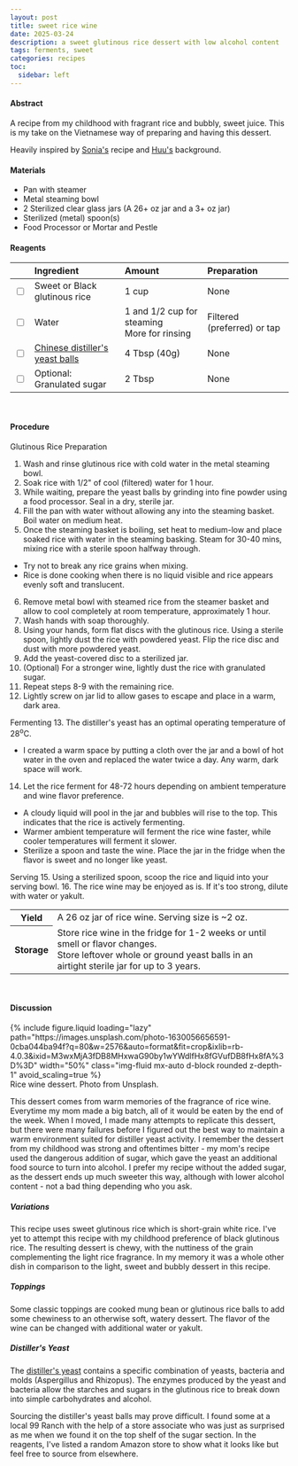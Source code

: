 ```yaml
---
layout: post
title: sweet rice wine
date: 2025-03-24
description: a sweet glutinous rice dessert with low alcohol content
tags: ferments, sweet
categories: recipes
toc: 
  sidebar: left
---
```


#### Abstract

A recipe from my childhood with fragrant rice and bubbly, sweet juice. This is my take on the Vietnamese way of preparing and having this dessert.

Heavily inspired by [Sonia's](http://nasilemaklover.blogspot.com/2015/11/homemade-yellow-glutinous-rice-wine.html) recipe and [Huu's](https://vietstreetfoods.blogspot.com/2013/10/sweet-fermented-rice-com-ruou.html) background.

#### Materials

- Pan with steamer
- Metal steaming bowl
- 2 Sterilized clear glass jars (A 26+ oz jar and a 3+ oz jar)
- Sterilized (metal) spoon(s)
- Food Processor or Mortar and Pestle

#### Reagents

||Ingredient|Amount|Preparation|
|:---|:---|:---|:---|
|<input type="checkbox">|Sweet or Black glutinous rice|1 cup|None|
|<input type="checkbox">|Water|1 and 1/2 cup for steaming<br>More for rinsing|Filtered (preferred) or tap|
|<input type="checkbox">|[Chinese distiller's yeast balls](https://www.amazon.com/HanHeng-Taste-Shanghai-Yeast-Balls/dp/B01DHHD6BC)|4 Tbsp (40g)|None|
|<input type="checkbox">|Optional: Granulated sugar|2 Tbsp|None|

<br>

#### Procedure

Glutinous Rice Preparation
1. Wash and rinse glutinous rice with cold water in the metal steaming bowl.
2. Soak rice with 1/2" of cool (filtered) water for 1 hour.
3. While waiting, prepare the yeast balls by grinding into fine powder using a food processor. Seal in a dry, sterile jar.
4. Fill the pan with water without allowing any into the steaming basket. Boil water on medium heat.
5. Once the steaming basket is boiling, set heat to medium-low and place soaked rice with water in the steaming basking. Steam for 30-40 mins, mixing rice with a sterile spoon halfway through.
- Try not to break any rice grains when mixing.
- Rice is done cooking when there is no liquid visible and rice appears evenly soft and translucent.
6. Remove metal bowl with steamed rice from the steamer basket and allow to cool completely at room temperature, approximately 1 hour.
7. Wash hands with soap thoroughly.
8. Using your hands, form flat discs with the glutinous rice. Using a sterile spoon, lightly dust the rice with powdered yeast. Flip the rice disc and dust with more powdered yeast.
9.  Add the yeast-covered disc to a sterilized jar.
10. (Optional) For a stronger wine, lightly dust the rice with granulated sugar.
11. Repeat steps 8-9 with the remaining rice.
12. Lightly screw on jar lid to allow gases to escape and place in a warm, dark area.

Fermenting
13.  The distiller's yeast has an optimal operating temperature of 28<sup>o</sup>C. 
- I created a warm space by putting a cloth over the jar and a bowl of hot water in the oven and replaced the water twice a day. Any warm, dark space will work.
14.   Let the rice ferment for 48-72 hours depending on ambient temperature and wine flavor preference.
- A cloudy liquid will pool in the jar and bubbles will rise to the top. This indicates that the rice is actively fermenting.
- Warmer ambient temperature will ferment the rice wine faster, while cooler temperatures will ferment it slower.
- Sterilize a spoon and taste the wine. Place the jar in the fridge when the flavor is sweet and no longer like yeast.

Serving
15.  Using a sterilized spoon, scoop the rice and liquid into your serving bowl.
16.  The rice wine may be enjoyed as is. If it's too strong, dilute with water or yakult.
   
<table>
  <tr>
    <th>Yield</th>
    <td>A 26 oz jar of rice wine. Serving size is ~2 oz.</td>
  </tr>
  <tr>
    <th>Storage</th>
    <td>Store rice wine in the fridge for 1-2 weeks or until smell or flavor changes.<br>Store leftover whole or ground yeast balls in an airtight sterile jar for up to 3 years.</td>
  </tr>
</table><br>


#### Discussion

<div class="row mt-3">
    <div class="col-sm mt-3 mt-md-0">
        {% include figure.liquid 
        loading="lazy" 
        path="https://images.unsplash.com/photo-1630056656591-0cba044ba94f?q=80&w=2576&auto=format&fit=crop&ixlib=rb-4.0.3&ixid=M3wxMjA3fDB8MHxwaG90by1wYWdlfHx8fGVufDB8fHx8fA%3D%3D" 
        width="50%" 
        class="img-fluid mx-auto d-block rounded z-depth-1" 
        avoid_scaling=true %}
    </div>
</div>
<div class="caption">
    Rice wine dessert. Photo from Unsplash.
</div>

This dessert comes from warm memories of the fragrance of rice wine. Everytime my mom made a big batch, all of it would be eaten by the end of the week. When I moved, I made many attempts to replicate this dessert, but there were many failures before I figured out the best way to maintain a warm environment suited for distiller yeast activity. I remember the dessert from my childhood was strong and oftentimes bitter - my mom's recipe used the dangerous addition of sugar, which gave the yeast an additional food source to turn into alcohol. I prefer my recipe without the added sugar, as the dessert ends up much sweeter this way, although with lower alcohol content - not a bad thing depending who you ask.

##### Variations

This recipe uses sweet glutinous rice which is short-grain white rice. I've yet to attempt this recipe with my childhood preference of black glutinous rice. The resulting dessert is chewy, with the nuttiness of the grain complementing the light rice fragrance. In my memory it was a whole other dish in comparison to the light, sweet and bubbly dessert in this recipe.

##### Toppings

Some classic toppings are cooked mung bean or glutinous rice balls to add some chewiness to an otherwise soft, watery dessert. The flavor of the wine can be changed with additional water or yakult.

##### Distiller's Yeast

The [distiller's yeast](https://en.wikipedia.org/wiki/Jiuqu) contains a specific combination of yeasts, bacteria and molds (Aspergillus and Rhizopus). The enzymes produced by the yeast and bacteria allow the starches and sugars in the glutinous rice to break down into simple carbohydrates and alcohol.

Sourcing the distiller's yeast balls may prove difficult. I found some at a local 99 Ranch with the help of a store associate who was just as surprised as me when we found it on the top shelf of the sugar section. In the reagents, I've listed a random Amazon store to show what it looks like but feel free to source from elsewhere.